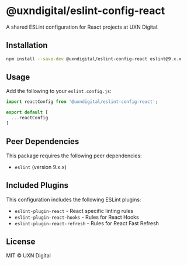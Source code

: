 # @uxndigital/eslint-config-react

A shared ESLint configuration for React projects at UXN Digital.

## Installation

```bash
npm install --save-dev @uxndigital/eslint-config-react eslint@9.x.x
```

## Usage

Add the following to your `eslint.config.js`:

```js
import reactConfig from '@uxndigital/eslint-config-react';

export default [
  ...reactConfig
]
```

## Peer Dependencies

This package requires the following peer dependencies:

- `eslint` (version 9.x.x)

## Included Plugins

This configuration includes the following ESLint plugins:

- `eslint-plugin-react` - React specific linting rules
- `eslint-plugin-react-hooks` - Rules for React Hooks
- `eslint-plugin-react-refresh` - Rules for React Fast Refresh

## License

MIT © UXN Digital 